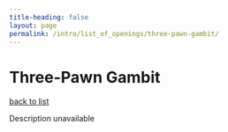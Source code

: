 ```yaml
---
title-heading: false
layout: page
permalink: /intro/list_of_openings/three-pawn-gambit/
---
```


# Three-Pawn Gambit

[back to list](../../list_of_openings)

Description unavailable